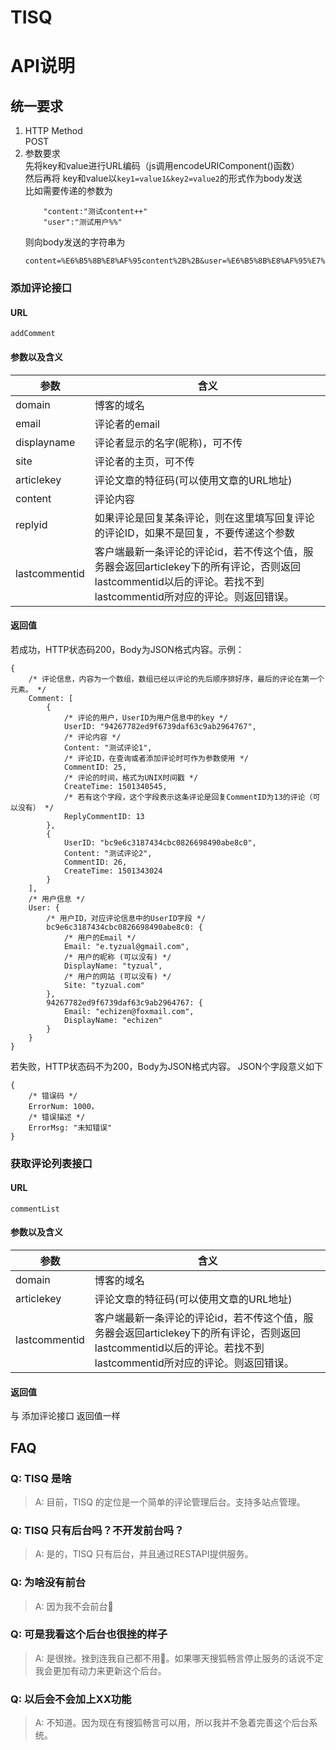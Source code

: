 # TISQ

# API说明
## 统一要求
1. HTTP Method  
	POST
2. 参数要求  
	先将key和value进行URL编码（js调用encodeURIComponent()函数）  
	然后再将 key和value以```key1=value1&key2=value2```的形式作为body发送  
	比如需要传递的参数为
	```
		"content:"测试content++"
		"user":"测试用户%%"
	```
	则向body发送的字符串为
	```
	content=%E6%B5%8B%E8%AF%95content%2B%2B&user=%E6%B5%8B%E8%AF%95%E7%94%A8%E6%88%B7%25%25
	```
### 添加评论接口
#### URL
	addComment
#### 参数以及含义

| 参数 | 含义 |
| --- | --- |
| domain | 博客的域名 |
| email | 评论者的email |
| displayname | 评论者显示的名字(昵称)，可不传 |
| site | 评论者的主页，可不传 |
| articlekey | 评论文章的特征码(可以使用文章的URL地址) |
| content | 评论内容 |
| replyid | 如果评论是回复某条评论，则在这里填写回复评论的评论ID，如果不是回复，不要传递这个参数 |
| lastcommentid | 客户端最新一条评论的评论id，若不传这个值，服务器会返回articlekey下的所有评论，否则返回lastcommentid以后的评论。若找不到lastcommentid所对应的评论。则返回错误。 |

#### 返回值
若成功，HTTP状态码200，Body为JSON格式内容。示例：
```
{
	/* 评论信息，内容为一个数组，数组已经以评论的先后顺序排好序，最后的评论在第一个元素。 */
	Comment: [
		{
			/* 评论的用户，UserID为用户信息中的key */
			UserID: "94267782ed9f6739daf63c9ab2964767", 
			/* 评论内容 */
			Content: "测试评论1", 
			/* 评论ID，在查询或者添加评论时可作为参数使用 */
			CommentID: 25, 
			/* 评论的时间，格式为UNIX时间戳 */
			CreateTime: 1501340545,
			/* 若有这个字段，这个字段表示这条评论是回复CommentID为13的评论（可以没有） */
			ReplyCommentID: 13
		}, 
		{
			UserID: "bc9e6c3187434cbc0826698490abe8c0", 
			Content: "测试评论2", 
			CommentID: 26, 
			CreateTime: 1501343024
		}
	],
	/* 用户信息 */
	User: {
		/* 用户ID，对应评论信息中的UserID字段 */
		bc9e6c3187434cbc0826698490abe8c0: {
			/* 用户的Email */
			Email: "e.tyzual@gmail.com", 
			/* 用户的昵称 (可以没有) */
			DisplayName: "tyzual",
			/* 用户的网站 (可以没有) */
			Site: "tyzual.com"
		},
		94267782ed9f6739daf63c9ab2964767: {
			Email: "echizen@foxmail.com", 
			DisplayName: "echizen"
		} 
	} 
}
```

若失败，HTTP状态码不为200，Body为JSON格式内容。
JSON个字段意义如下
```
{
	/* 错误码 */
	ErrorNum: 1000，
	/* 错误描述 */
	ErrorMsg: "未知错误"
}
```

### 获取评论列表接口
#### URL
	commentList
#### 参数以及含义

| 参数 | 含义 |
| --- | --- |
|domain | 博客的域名 |
| articlekey | 评论文章的特征码(可以使用文章的URL地址) |
| lastcommentid | 客户端最新一条评论的评论id，若不传这个值，服务器会返回articlekey下的所有评论，否则返回lastcommentid以后的评论。若找不到lastcommentid所对应的评论。则返回错误。 |

#### 返回值
与 添加评论接口 返回值一样

## FAQ
### Q: TISQ 是啥  
> A: 目前，TISQ 的定位是一个简单的评论管理后台。支持多站点管理。

### Q: TISQ 只有后台吗？不开发前台吗？
> A: 是的，TISQ 只有后台，并且通过RESTAPI提供服务。

### Q: 为啥没有前台
> A: 因为我不会前台🌚

### Q: 可是我看这个后台也很挫的样子
> A: 是很挫。挫到连我自己都不用🌚。如果哪天搜狐畅言停止服务的话说不定我会更加有动力来更新这个后台。

### Q: 以后会不会加上XX功能
> A: 不知道。因为现在有搜狐畅言可以用，所以我并不急着完善这个后台系统。
